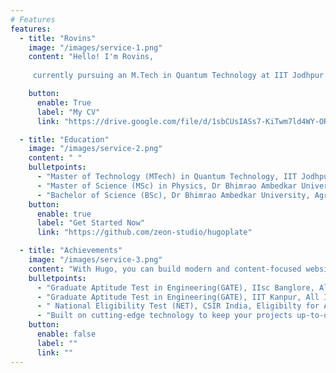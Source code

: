 ```yaml
---
# Features
features:
  - title: "Rovins"
    image: "/images/service-1.png"
    content: "Hello! I'm Rovins,
    
     currently pursuing an M.Tech in Quantum Technology at IIT Jodhpur. My academic and research journey is dedicated to the synthesis and characterization of 2D quantum materials, particularly for their innovative applications in sensor technology. I am deeply fascinated by the potential of these materials to revolutionize areas such as gas sensing and photodetection. My work involves cutting-edge research in nanofabrication and the use of Density Functional Theory (DFT) for insightful material analysis. Additionally, I am passionate about integrating machine learning techniques to enhance the design and functionality of quantum materials. Through my studies and research, I strive to push the boundaries of technology and contribute to advancements that can have a profound impact on sensor applications and beyond. Feel free to explore my portfolio and connect with me to discuss exciting developments in quantum materials and sensor technologies!"

    button:
      enable: True
      label: "My CV"
      link: "https://drive.google.com/file/d/1sbCUsIASs7-KiTwm7ld4WY-ORUE_ENiB/view?usp=sharing"

  - title: "Education"
    image: "/images/service-2.png"
    content: " "
    bulletpoints:
      - "Master of Technology (MTech) in Quantum Technology, IIT Jodhpur, India (Present)"
      - "Master of Science (MSc) in Physics, Dr Bhimrao Ambedkar University, Agra, UP, India"
      - "Bachelor of Science (BSc), Dr Bhimrao Ambedkar University, Agra, UP, India"
    button:
      enable: true
      label: "Get Started Now"
      link: "https://github.com/zeon-studio/hugoplate"

  - title: "Achievements"
    image: "/images/service-3.png"
    content: "With Hugo, you can build modern and content-focused websites without sacrificing performance or ease of use."
    bulletpoints:
      - "Graduate Aptitude Test in Engineering(GATE), IIsc Banglore, All India Rank - 1132, 2024"
      - "Graduate Aptitude Test in Engineering(GATE), IIT Kanpur, All India Rank - 591, 2023"
      - " National Eligibility Test (NET), CSIR India, Eligibilty for Assistant Professor , All India Rank- 37, 2023"
      - "Built on cutting-edge technology to keep your projects up-to-date with the latest web standards."
    button:
      enable: false
      label: ""
      link: ""
---
```

